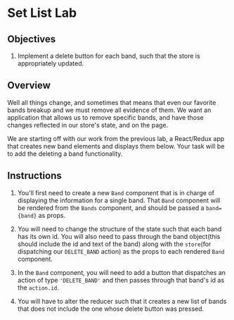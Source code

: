 # Set List Lab

## Objectives

1. Implement a delete button for each band, such that the store is appropriately updated.

## Overview

Well all things change, and sometimes that means that even our favorite bands breakup and we must remove all evidence of them. We want an application that allows us to remove specific bands, and have those changes reflected in our store's state, and on the page.  

We are starting off with our work from the previous lab, a React/Redux app that creates new band elements and displays them below. Your task will be to add the deleting a band functionality.

## Instructions

1. You'll first need to create a new `Band` component that is in charge of displaying the information for a single band. That `Band` component will be rendered from the `Bands` component, and should be passed a `band={band}` as props.  

2. You will need to change the structure of the state such that each band has its own id. You will also need to pass through the band object(this should include the id and text of the band) along with the `store`(for dispatching our `DELETE_BAND` action) as the props to each rendered `Band` component.  

3. In the `Band` component, you will need to add a button that dispatches an action of type `'DELETE_BAND'` and then passes through that band's id as the `action.id`.

4. You will have to alter the reducer such that it creates a new list of bands that does not include the one whose delete button was pressed.
